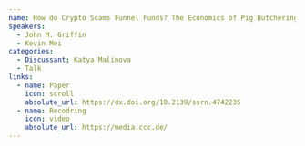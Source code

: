 ```yaml
---
name: How do Crypto Scams Funnel Funds? The Economics of Pig Butchering and Slavery
speakers:
  - John M. Griffin
  - Kevin Mei
categories:
  - Discussant: Katya Malinova
  - Talk
links:
  - name: Paper
    icon: scroll
    absolute_url: https://dx.doi.org/10.2139/ssrn.4742235
  - name: Recodring
    icon: video
    absolute_url: https://media.ccc.de/
---
```


